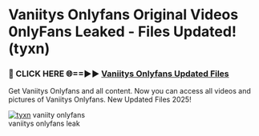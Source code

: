 # Vaniitys Onlyfans Original Videos 0nlyFans Leaked - Files Updated! (tyxn)

<h3>🔴 CLICK HERE 🌐==►► <a href="https://tinyurl.com/2jnfzry5" rel="nofollow">Vaniitys Onlyfans Updated Files</a></h3>

Get Vaniitys Onlyfans and all content. Now you can access all videos and pictures of Vaniitys Onlyfans. New Updated Files 2025!

[![tyxn](https://i.imgur.com/GyGTBgg.gif)](https://tinyurl.com/2jnfzry5)
vaniity onlyfans<br>
vaniitys onlyfans leak
